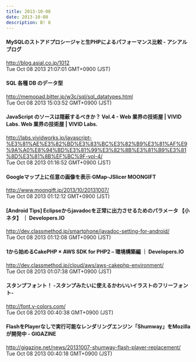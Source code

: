 ```yaml
---
title: 2013-10-08
date: 2013-10-08
description: B! 8
---
```


#### MySQLのストアドプロシージャと生PHPによるパフォーマンス比較 - アシアルブログ
http://blog.asial.co.jp/1012<br>
Tue Oct 08 2013 21:07:01 GMT+0900 (JST)<br>


#### SQL 各種 DB のデータ型
http://memopad.bitter.jp/w3c/sql/sql_datatypes.html<br>
Tue Oct 08 2013 15:03:52 GMT+0900 (JST)<br>


#### JavaScript のソースは隠蔽するべきか？ Vol.4 - Web 業界の技術屋 | VIVID Labs. Web 業界の技術屋 | VIVID Labs.
http://labs.vividworks.jp/javascript-%E3%81%AE%E3%82%BD%E3%83%BC%E3%82%B9%E3%81%AF%E9%9A%A0%E8%94%BD%E3%81%99%E3%82%8B%E3%81%B9%E3%81%8D%E3%81%8B%EF%BC%9F-vol-4/<br>
Tue Oct 08 2013 01:16:52 GMT+0900 (JST)<br>


#### Googleマップ上に任意の画像を表示·GMap-JSlicer MOONGIFT
http://www.moongift.jp/2013/10/20131007/<br>
Tue Oct 08 2013 01:12:12 GMT+0900 (JST)<br>


#### [Android Tips] Eclipseからjavadocを正常に出力させるためのパラメータ 【小ネタ】 ｜ Developers.IO
http://dev.classmethod.jp/smartphone/javadoc-setting-for-android/<br>
Tue Oct 08 2013 01:12:08 GMT+0900 (JST)<br>


#### 1から始めるCakePHP × AWS SDK for PHP2 – 環境構築編 ｜ Developers.IO
http://dev.classmethod.jp/cloud/aws/aws-cakephp-environment/<br>
Tue Oct 08 2013 01:07:38 GMT+0900 (JST)<br>


####   スタンプフォント！ -スタンプみたいに使えるかわいいイラストのフリーフォント-
http://font.v-colors.com/<br>
Tue Oct 08 2013 00:40:38 GMT+0900 (JST)<br>


#### FlashをPlayerなしで実行可能なレンダリングエンジン「Shumway」をMozillaが開発中 - GIGAZINE
http://gigazine.net/news/20131007-shumway-flash-player-replacement/<br>
Tue Oct 08 2013 00:40:18 GMT+0900 (JST)<br>


